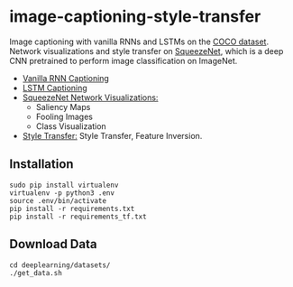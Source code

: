 # image-captioning-style-transfer
Image captioning with vanilla RNNs and LSTMs on the [COCO dataset](http://cocodataset.org/#home). Network visualizations and style transfer on [SqueezeNet](https://github.com/DeepScale/SqueezeNet), which is a deep CNN pretrained to perform image classification on ImageNet.

* [Vanilla RNN Captioning](https://github.com/alexvlis/image-captioning-style-transfer/blob/master/RNN_Captioning.ipynb)
* [LSTM Captioning](https://github.com/alexvlis/image-captioning-style-transfer/blob/master/LSTM_Captioning.ipynb)
* [SqueezeNet Network Visualizations:](https://github.com/alexvlis/image-captioning-style-transfer/blob/master/NetworkVisualization-TensorFlow.ipynb) 
  * Saliency Maps
  * Fooling Images
  * Class Visualization
* [Style Transfer:](https://github.com/alexvlis/image-captioning-style-transfer/blob/master/StyleTransfer-TensorFlow.ipynb) Style Transfer, Feature Inversion.

## Installation ##
`sudo pip install virtualenv`<br />
`virtualenv -p python3 .env`<br />
`source .env/bin/activate`<br />
`pip install -r requirements.txt`<br />
`pip install -r requirements_tf.txt`<br />

## Download Data ##
`cd deeplearning/datasets/`<br />
`./get_data.sh`<br />
